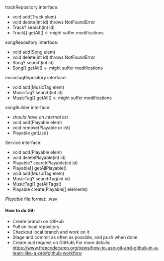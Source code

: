 trackRepository interface:
- void add(Track elem)
- void delete(int id) throws NotFoundError
- Track? search(int id)
- Track[] getAll() <- might suffer modifications

songRepository interface:
- void add(Song elem)
- void delete(int id) throws NotFoundError
- Song? search(int id)
- Song[] getAll() <- might suffer modifications

musictagRepository interface:
- void add(MusicTag elem)
- MusicTag? search(int id)
- MusicTag[] getAll() <- might suffer modifications

songBuilder interface:
- *should have an internal list*
- void add(Playable elem)
- void remove(Playable or int)
- Playable getList()

Service interface:
- void add(Playable elem)
- void deletePlayable(int id)
- Playable? searchPlayable(int id)
- Playable[] getAllPlayable()
- void add(MusicTag elem)
- MusicTag? searchTag(int id)
- MusicTag[] getAllTags()
- Playable create(Playable[] elements)

*Playable* file format: .wav


#### How to do Git:
- Create branch on GitHub
- Pull on local repository
- Checkout local branch and work on it
- Stage and commit as often as possible, and push when done
- Create pull request on GitHub\ 
For more details:\
https://www.freecodecamp.org/news/how-to-use-git-and-github-in-a-team-like-a-pro#github-workflow
